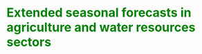 # <span style="color:green"> Extended seasonal forecasts in agriculture and water resources sectors </span>
